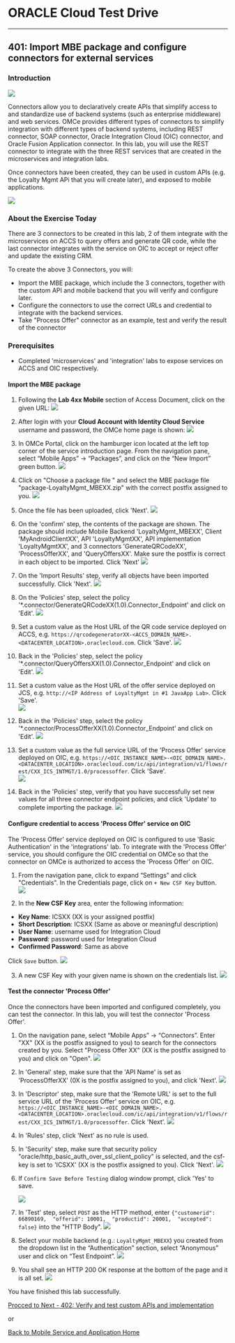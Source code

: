 
# ORACLE Cloud Test Drive #
-----
## 401: Import MBE package and configure connectors for external services ##

### Introduction ###
![](../common/images/mobile/402-Connectors_Overview.png)

Connectors allow you to declaratively create APIs that simplify access to and standardize use of backend systems (such as enterprise middleware) and web services. OMCe provides different types of connectors to simplify integration with different types of backend systems, including REST connector, SOAP connector, Oracle Integration Cloud (OIC) connector, and Oracle Fusion Application connector. In this lab, you will use the REST connector to integrate with the three REST services that are created in the microservices and integration labs.

Once connectors have been created, they can be used in custom APIs (e.g. the Loyalty Mgmt APi that you will create later), and exposed to mobile applications.

![](../common/images/mobile/402-Connectors_Mechanism.png)

### About the Exercise Today ###
There are 3 connectors to be created in this lab, 2 of them integrate with the microservices on ACCS to query offers and generate QR code, while the last connector integrates with the service on OIC to accept or reject offer and update the existing CRM.

To create the above 3 Connectors, you will:
- Import the MBE package, which include the 3 connectors, together with the custom API and mobile backend that you will verify and configure later.
- Configure the connectors to use the correct URLs and credential to integrate with the backend services.
- Take "Process Offer" connector as an example, test and verify the result of the connector

### Prerequisites ###
- Completed 'microservices' and 'integration' labs to expose services on ACCS and OIC respectively.

#### Import the MBE package ####

1. Following the **Lab 4xx Mobile** section of Access Document, click on the given URL:
![](../common/images/mobile/400-AccessDoc.png)

6. After login with your **Cloud Account with Identity Cloud Service** username and password, the OMCe home page is shown:
![](../common/images/mobile/400-OMC-Home.png)

7. In OMCe Portal, click on the hamburger icon located at the left top corner of the service introduction page. From the navigation pane, select “Mobile Apps” -> “Packages”, and click on the “New Import” green button.
![](../common/images/mobile/401-New_Import_Package.png)

8. Click on "Choose a package file " and select the MBE package file "package-LoyaltyMgmt_MBEXX.zip" with the correct postfix assigned to you.
![](../common/images/mobile/401-Import_Package_Select_File.png)

9. Once the file has been uploaded, click 'Next'.
![](../common/images/mobile/401-Import_Package_File_Validated.png)

10. On the 'confirm' step, the contents of the package are shown. The package should include Mobile Backend 'LoyaltyMgmt_MBEXX', Client 'MyAndroidClientXX', API 'LoyaltyMgmtXX', API implementation 'LoyaltyMgmtXX', and 3 connectors 'GenerateQRCodeXX', 'ProcessOfferXX', and 'QueryOffersXX'. Make sure the postfix is correct in each object to be imported. Click 'Next'
![](../common/images/mobile/401-Import_Package_Confirm.png)

11. On the 'Import Results' step, verify all objects have been imported successfully. Click 'Next'.
![](../common/images/mobile/401-Import_Package_Results.png)

12. On the 'Policies' step, select the policy '*.connector/GenerateQRCodeXX(1.0).Connector_Endpoint' and click on 'Edit'.
![](../common/images/mobile/401-Import_Package_Select_GenerateQRCode_Endpoint.png)

13. Set a custom value as the Host URL of the QR code service deployed on ACCS, e.g. `https://qrcodegeneratorXX-<ACCS_DOMAIN_NAME>.<DATACENTER_LOCATION>.oraclecloud.com`. Click 'Save'.
![](../common/images/mobile/401-Import_Package_Update_GenerateQRCode_Endpoint.png)

14. Back in the 'Policies' step, select the policy '*.connector/QueryOffersXX(1.0).Connector_Endpoint' and click on 'Edit'.
![](../common/images/mobile/401-Import_Package_Select_QueryOffers_Endpoint.png)

15. Set a custom value as the Host URL of the offer service deployed on JCS, e.g. `http://<IP Address of LoyaltyMgmt in #1 JavaApp Lab>`. Click 'Save'.  
![](../common/images/mobile/401-Import_Package_Update_QueryOffers_Endpoint.png)

16. Back in the 'Policies' step, select the policy '*.connector/ProcessOfferXX(1.0).Connector_Endpoint' and click on 'Edit'.
![](../common/images/mobile/401-Import_Package_Select_ProcessOffer_Endpoint.png)

17. Set a custom value as the full service URL of the 'Process Offer' service deployed on OIC, e.g. `https://<OIC_INSTANCE_NAME>-<OIC_DOMAIN_NAME>.<DATACENTER_LOCATION>.oraclecloud.com/ic/api/integration/v1/flows/rest/CXX_ICS_INTMGT/1.0/processoffer`. Click 'Save'.  
![](../common/images/mobile/401-Import_Package_Update_ProcessOffer_Endpoint.png)

18. Back in the 'Policies' step, verify that you have successfully set new values for all three connector endpoint policies, and click 'Update' to complete importing the package.
![](../common/images/mobile/401-Import_Package_Complete_Update_Policies.png)


#### Configure credential to access 'Process Offer' service on OIC ####
The 'Process Offer' service deployed on OIC is configured to use 'Basic Authentication' in the 'integrations' lab. To integrate with the 'Process Offer' service, you should configure the OIC credential on OMCe so that the connector on OMCe is authorized to access the 'Process Offer' on OIC.

1. From the navigation pane, click to expand “Settings” and click "Credentials". In the Credentials page, click on `+ New CSF Key` button.  
![](../common/images/mobile/401-CSF_Navigate_To_CSF.png)

2. In the **New CSF Key** area, enter the following information:  

  - **Key Name**: ICSXX (XX is your assigned postfix)
  - **Short Description**: ICSXX (Same as above or meaningful description)
  - **User Name**: username used for Integration Cloud
  - **Password**: password used for Integration Cloud
  - **Confirmed Password**: Same as above
  
Click `Save` button.
![](../common/images/mobile/401-CSF_Update_CSF.png)

3. A new CSF Key with your given name is shown on the credentials list.
![](../common/images/mobile/401-CSF_Done.png)


#### Test the connector 'Process Offer' ####

Once the connectors have been imported and configured completely, you can test the connector. In this lab, you will test the connector 'Process Offer'.

1. On the navigation pane, select “Mobile Apps” -> “Connectors”. Enter "XX" (XX is the postfix assigned to you) to search for the connectors created by you. Select "Process Offer XX" (XX is the postfix assigned to you) and click on "Open".
![](../common/images/mobile/401-Test_Connector_Open_ProcessOffer.png)

2. In 'General' step, make sure that the 'API Name' is set as 'ProcessOfferXX' (0X is the postfix assigned to you), and click 'Next'.
![](../common/images/mobile/401-Test_Connector_ProcessOffer_General.png)

3. In 'Descriptor' step, make sure that the 'Remote URL' is set to the full service URL of the 'Process Offer' service on OIC, e.g. `https://<OIC_INSTANCE_NAME>-<OIC_DOMAIN_NAME>.<DATACENTER_LOCATION>.oraclecloud.com/ic/api/integration/v1/flows/rest/CXX_ICS_INTMGT/1.0/processoffer`. Click 'Next'.
![](../common/images/mobile/401-Test_Connector_ProcessOffer_Descriptor.png)

4. In 'Rules' step, click 'Next' as no rule is used. 

5. In 'Security' step, make sure that security policy "oracle/http_basic_auth_over_ssl_client_policy" is selected, and the csf-key is set to 'ICSXX' (XX is the postfix assigned to you). Click 'Next'.
![](../common/images/mobile/401-Test_Connector_ProcessOffer_Security.png)

6. If `Confirm Save Before Testing` dialog window prompt, click 'Yes' to save.

   ![](../common/images/mobile/401-Test_Connector_ProcessOffer_Save.png)

7. In 'Test' step, select `POST` as the HTTP method, enter `{"customerid": 66890169,  "offerid": 10001,  "productid": 20001,  "accepted": false}` into the "HTTP Body".
![](../common/images/mobile/401-Test_Connector_ProcessOffer_Test_1.png)

8. Select your mobile backend (e.g.: `LoyaltyMgmt_MBEXX`) you created from the dropdown list in the “Authentication” section, select “Anonymous” user and click on “Test Endpoint”.
![](../common/images/mobile/401-Test_Connector_ProcessOffer_Test_2.png)

9. You shall see an HTTP 200 OK response at the bottom of the page and it is all set.
![](../common/images/mobile/401-Test_Connector_ProcessOffer_Test_Result.png)


You have finished this lab successfully.

[Procced to Next - 402: Verify and test custom APIs and implementation](402-MobileLab.md)

or

[Back to Mobile Service and Application Home](README.md)

